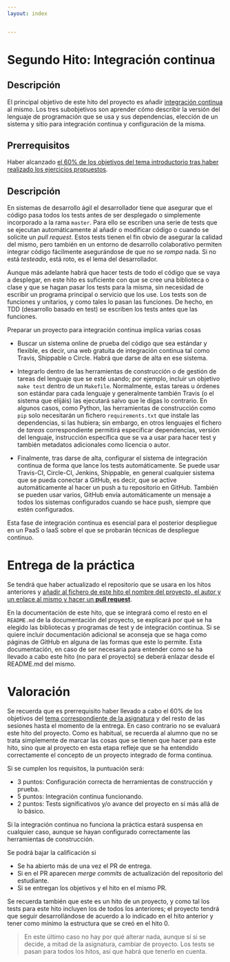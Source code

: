```yaml
---
layout: index


---
```

Segundo Hito: Integración continua
=====================================

Descripción
-----------------

El principal objetivo de este hito del proyecto es añadir
[integración continua](http://jj.github.io/IV/documentos/temas/Desarrollo_basado_en_pruebas#aadiendo-integracin-continua) al mismo. Los tres subobjetivos son aprender cómo describir
la versión del lenguaje de programación que se usa y sus dependencias,
elección de un sistema y sitio para integración continua y
configuración de la misma.

Prerrequisitos
--------------------

Haber alcanzado
[el 60% de los objetivos del tema introductorio tras haber realizado los ejercicios propuestos](http://jj.github.io/IV/documentos/temas/Desarrollo_basado_en_pruebas).

Descripción
----------------

En sistemas de desarrollo ágil el desarrollador tiene que asegurar que
el código pasa todos los tests antes de ser desplegado o simplemente
incorporado a la rama `master`. Para ello se escriben
una serie de tests que se ejecutan automáticamente al añadir o
modificar código o cuando se solicite un *pull request*. Estos
tests tienen el fin obvio de asegurar la calidad del mismo, pero
también en un entorno de desarrollo colaborativo permiten integrar
código fácilmente asegurándose de que no se *rompa* nada. Si no está
*testeado*, está roto, es el lema del desarrollador.

Aunque más adelante habrá que hacer tests de todo el código que se
vaya a desplegar, en este hito es suficiente con que se cree una
biblioteca o clase y que se hagan pasar los tests para la misma, sin necesidad de escribir un programa principal o servicio
que los use. Los tests son de funciones y unitarios, y como tales lo
pasan las funciones. De hecho, en TDD (desarrollo basado en test) se
escriben los tests antes que las funciones. 

Preparar un proyecto para integración continua implica varias cosas

- Buscar un sistema online de prueba del código que sea estándar y
  flexible, es decir, una web gratuita de integración continua tal
  como Travis, Shippable o Circle. Habrá que darse de alta en ese
  sistema. 

- Integrarlo dentro de las herramientas de construcción o de gestión
  de tareas del lenguaje que se esté usando; por
  ejemplo, incluir un objetivo `make test` dentro de un
  `Makefile`. Normalmente, estas tareas u órdenes son estándar para cada
  lenguaje y generalmente también Travis (o el sistema que elijáis)
  las ejecutará salvo que le digas lo contrario. En algunos casos,
  como Python, las herramientas de construcción como `pip` solo
  necesitarán un fichero `requirements.txt` que instale las
  dependencias, si las hubiera; sin embargo, en otros lenguajes el
  fichero de *tareas* correspondiente permitirá especificar
  dependencias, versión del lenguaje, instrucción específica que se va
  a usar para hacer test y también metadatos adicionales como licencia
  o autor.

- Finalmente, tras darse de alta, configurar el sistema de integración continua de forma
  que lance los tests automáticamente. Se puede usar Travis-CI,
  Circle-CI, Jenkins, Shippable, en
  general cualquier sistema que se pueda conectar a GitHub, es decir,
  que se active automáticamente al hacer un push a tu repositorio en GitHub. También se
  pueden usar varios, GitHub envía automáticamente un mensaje a todos
  los sistemas configurados cuando se hace push, siempre que estén configurados.

Esta fase de integración continua es esencial para el posterior
despliegue en un PaaS o IaaS sobre el que se probarán técnicas de despliegue
continuo.


# Entrega de la práctica

Se tendrá que haber actualizado el repositorio que se usara en los
hitos anteriores
y
[añadir al fichero de este hito el nombre del proyecto, el autor y un enlace al mismo y hacer un **pull request**](https://github.com/JJ/IV-18-19/blob/master/practicas/hito-2).


En la documentación de este hito, que se integrará como el resto en el `README.md`
de la documentación del proyecto, se explicará por qué se ha elegido
las bibliotecas y programas de test y
de integración continua. Si se quiere incluir
documentación adicional se aconseja que se haga como páginas de GitHub
en alguna de las formas que este lo permite. Esta documentación, en
caso de ser necesaria para entender como se ha llevado a cabo este
hito (no para el proyecto) se deberá enlazar desde el README.md del
mismo.

# Valoración


Se recuerda que es prerrequisito haber llevado a cabo el 60% de los
objetivos del
[tema correspondiente de la asignatura](http://jj.github.io/IV/documentos/temas/Desarrollo_basado_en_pruebas)
y del resto de las sesiones hasta el momento de la entrega. En caso contrario no se
evaluará este hito del proyecto. Como es habitual, se recuerda al
alumno que no se trata simplemente de marcar las cosas que se tienen
que hacer para este hito, sino que al proyecto en esta etapa refleje
que se ha entendido correctamente el concepto de un proyecto integrado
de forma continua.


Si se cumplen los requisitos, la
puntuación será:

* 3 puntos: Configuración correcta de herramientas de construcción y prueba.
* 5 puntos: Integración continua funcionando.
* 2 puntos: Tests significativos y/o avance del proyecto en sí más
  allá de lo básico.

Si la integración continua no funciona la práctica estará suspensa
  en cualquier caso, aunque se hayan configurado correctamente las
  herramientas de construcción.
  
Se podrá bajar la calificación si
* Se ha abierto más de una vez el PR de entrega.
* Si en el PR aparecen *merge commits* de actualización del
  repositorio del estudiante.
* Si se entregan los objetivos y el hito en el mismo PR.

Se recuerda también que este es un hito de un proyecto, y como tal los
tests para este hito incluyen los de todos los anteriores; el proyecto
tendrá que seguir desarrollándose de acuerdo a lo indicado en el hito
anterior y tener como mínimo la estructura que se creó en el
hito 0.

> En este último caso no hay por qué alterar nada, aunque sí si se
> decide, a mitad de la asignatura, cambiar de proyecto. Los tests se
> pasan para todos los hitos, así que habrá que tenerlo en cuenta.
